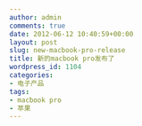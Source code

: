 ```yaml
---
author: admin
comments: true
date: 2012-06-12 10:40:59+00:00
layout: post
slug: new-macbook-pro-release
title: 新的macbook pro发布了
wordpress_id: 1104
categories:
- 电子产品
tags:
- macbook pro
- 苹果
---
```


<!-- more -->

